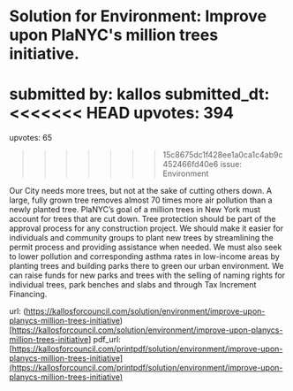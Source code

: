 # Solution for Environment: Improve upon PlaNYC's million trees initiative. #

submitted by: kallos
submitted_dt: 
<<<<<<< HEAD
upvotes: 394
=======
upvotes: 65
>>>>>>> 15c8675dc1f428ee1a0ca1c4ab9c452466fd40e6
issue: Environment

Our City needs more trees, but not at the sake of cutting others down. A large, fully grown tree removes almost 70 times more air pollution than a newly planted tree. PlaNYC’s goal of a million trees in New York must account for trees that are cut down. Tree protection should be part of the approval process for any construction project. We should make it easier for individuals and community groups to plant new trees by streamlining the permit process and providing assistance when needed. We must also seek to lower pollution and corresponding asthma rates in low-income areas by planting trees and building parks there to green our urban environment. We can raise funds for new parks and trees with the selling of naming rights for individual trees, park benches and slabs and through Tax Increment Financing.

url: (https://kallosforcouncil.com/solution/environment/improve-upon-planycs-million-trees-initiative)[https://kallosforcouncil.com/solution/environment/improve-upon-planycs-million-trees-initiative]
pdf_url: [https://kallosforcouncil.com/printpdf/solution/environment/improve-upon-planycs-million-trees-initiative](https://kallosforcouncil.com/printpdf/solution/environment/improve-upon-planycs-million-trees-initiative)